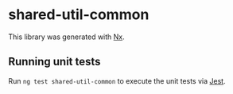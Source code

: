 # shared-util-common

This library was generated with [Nx](https://nx.dev).

## Running unit tests

Run `ng test shared-util-common` to execute the unit tests via [Jest](https://jestjs.io).
